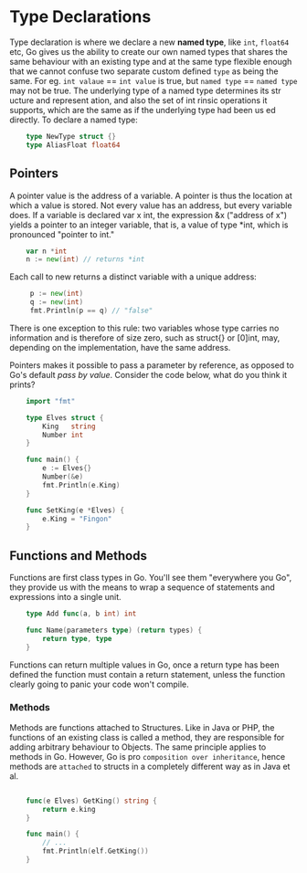 # Type Declarations

Type declaration is where we declare a new __named type__, like `int`, `float64` etc, Go gives us the ability to create our own named types that shares the same behaviour with an existing type and at the same type flexible enough that we cannot confuse two separate custom defined `type` as being the same. For eg. `int valaue` == `int value` is true, but `named type` == `named type` may not be true. The underlying type of a named type determines its str ucture and represent ation, and also the set of int rinsic operations it supports, which are the same as if the underlying type had been us ed directly. To declare a named type:

```go
    type NewType struct {}
    type AliasFloat float64
```

## Pointers

A pointer value is the address of a variable. A pointer is thus the location at which a value is stored. Not every value has an address, but every variable does. If a variable is declared var x int, the expression &x ("address of x") yields a pointer to an integer variable, that is, a value of type *int, which is pronounced "pointer to int."

```go
    var n *int
    n := new(int) // returns *int
```

Each call to new returns a distinct variable with a unique address:

```go
     p := new(int)
     q := new(int)
     fmt.Println(p == q) // "false"
```

There is one exception to this rule: two variables whose type carries no information and is therefore of size zero, such as struct{} or [0]int, may, depending on the implementation, have the same address.

Pointers makes it possible to pass a parameter by reference, as opposed to Go's default _pass by value_. Consider the code below, what do you think it prints?

```go
    import "fmt"

    type Elves struct {
        King   string
        Number int
    }

    func main() {
        e := Elves{}
        Number(&e)
        fmt.Println(e.King)
    }

    func SetKing(e *Elves) {
        e.King = "Fingon"
    }
```

## Functions and Methods

Functions are first class types in Go. You'll see them "everywhere you Go", they provide us with the means to wrap a sequence of statements and expressions into a single unit.

```go
    type Add func(a, b int) int

    func Name(parameters type) (return types) {
        return type, type
    }
```

Functions can return multiple values in Go, once a return type has been defined the function must contain a return statement, unless the function clearly going to panic your code won't compile.

### Methods

Methods are functions attached to Structures. Like in Java or PHP, the functions of an existing class is called a method, they are responsible for adding arbitrary behaviour to Objects. The same principle applies to methods in Go. However, Go is pro `composition over inheritance`, hence methods are `attached` to structs in a completely different way as in Java et al.

```go

    func(e Elves) GetKing() string {
        return e.king
    }

    func main() {
        // ...
        fmt.Println(elf.GetKing())
    }
```
